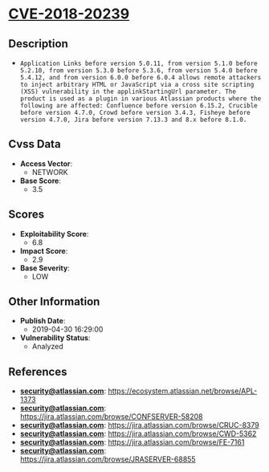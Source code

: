 
# [CVE-2018-20239](https://cve.mitre.org/cgi-bin/cvename.cgi?name=CVE-2018-20239)

## Description

- `Application Links before version 5.0.11, from version 5.1.0 before 5.2.10, from version 5.3.0 before 5.3.6, from version 5.4.0 before 5.4.12, and from version 6.0.0 before 6.0.4 allows remote attackers to inject arbitrary HTML or JavaScript via a cross site scripting (XSS) vulnerability in the applinkStartingUrl parameter. The product is used as a plugin in various Atlassian products where the following are affected: Confluence before version 6.15.2, Crucible before version 4.7.0, Crowd before version 3.4.3, Fisheye before version 4.7.0, Jira before version 7.13.3 and 8.x before 8.1.0.`

## Cvss Data

- **Access Vector**:
  - NETWORK
- **Base Score**:
  - 3.5

## Scores

- **Exploitability Score**:
  - 6.8
- **Impact Score**:
  - 2.9
- **Base Severity**:
  - LOW

## Other Information

- **Publish Date**:
  - 2019-04-30 16:29:00
- **Vulnerability Status**:
  - Analyzed

## References

- **security@atlassian.com**: https://ecosystem.atlassian.net/browse/APL-1373
- **security@atlassian.com**: https://jira.atlassian.com/browse/CONFSERVER-58208
- **security@atlassian.com**: https://jira.atlassian.com/browse/CRUC-8379
- **security@atlassian.com**: https://jira.atlassian.com/browse/CWD-5362
- **security@atlassian.com**: https://jira.atlassian.com/browse/FE-7161
- **security@atlassian.com**: https://jira.atlassian.com/browse/JRASERVER-68855
